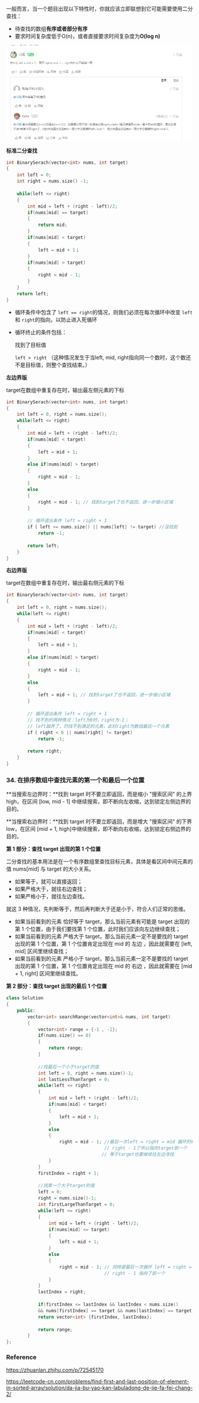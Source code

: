 一般而言，当一个题目出现以下特性时，你就应该立即联想到它可能需要使用二分查找：

- 待查找的数组**有序或者部分有序**
- 要求时间复杂度低于O(n)，或者直接要求时间复杂度为**O(log n)**

![image-20210615224851969](../img/image-20210615224851969.png)

**标准二分查找**

```c++
int BinarySerach(vector<int> nums, int target)
{
    int left = 0;
    int right = nums.size() -1;
    
    while(left <= right)
    {
        int mid = left + (right - left)/2;
        if(nums[mid] == target)
        {
            return mid;
        }
        if(nums[mid] < target)
        {
			left = mid + 1；
        }
        if(nums[mid] > target)
        {
            right = mid - 1;
        }
    }
    return left;
}
```

- 循环条件中包含了 `left == right`的情况，则我们必须在每次循环中改变 `left` 和 `right`的指向，以防止进入死循环

- 循环终止的条件包括：

  找到了目标值

  `left > right` （这种情况发生于当left, mid, right指向同一个数时，这个数还不是目标值，则整个查找结束。）



**左边界版**

target在数组中重复存在时，输出最左侧元素的下标

```c++
int BinarySerach(vector<int> nums, int target)
{
    int left = 0, right = nums.size();
    while(left <= right)
    {
		int mid = left + (right - left)/2;
        if(nums[mid] < target)
        {
            left = mid + 1;
		}
        else if(nums[mid] > target)
        {
            right = mid - 1;
        }
        else
        {
            right = mid - 1; // 找到target了也不返回，进一步缩小区域
        }
        
        // 循环退出条件 left = right + 1
        if（ left >= nums.size() || nums[left] != target) //没找到
            return -1;
        
        return left;
    }
}
```



**右边界版**

target在数组中重复存在时，输出最右侧元素的下标

```c++
int BinarySerach(vector<int> nums, int target)
{
    int left = 0, right = nums.size();
    while(left <= right)
    {
		int mid = left + (right - left)/2;
        if(nums[mid] < target)
        {
            left = mid + 1;
		}
        else if(nums[mid] > target)
        {
            right = mid - 1;
        }
        else
        {
            left = mid + 1; // 找到target了也不返回，进一步缩小区域
        }
        
        // 循环退出条件 left = right + 1
        // 找不到的两种情况：left为0时，right为-1；
        // left越界了，仍找不到满足的元素，此时right为数组最后一个元素
        if（ right < 0 || nums[right] != target) 
            return -1;
        
        return right;
    }
}
```




### 34. 在排序数组中查找元素的第一个和最后一个位置

**当搜索左边界时：**找到 target 时不要立即返回，而是缩小 "搜索区间" 的上界 high，在区间 [low, mid - 1] 中继续搜索，即不断向左收缩，达到锁定左侧边界的目的。

**当搜索右边界时：**找到 target 时不要立即返回，而是增大 "搜索区间" 的下界 low，在区间 [mid + 1, high]中继续搜索，即不断向右收缩，达到锁定右侧边界的目的。



**第 1 部分：查找 target 出现的第 1 个位置**

二分查找的基本用法是在一个有序数组里查找目标元素，具体是看区间中间元素的值 nums[mid] 与 target 的大小关系。

- 如果等于，就可以直接返回；
- 如果严格大于，就往右边查找；
- 如果严格小于，就往左边查找。

就这 3 种情况，先判断等于，然后再判断大于还是小于，符合人们正常的思维。

- 如果当前看到的元素 恰好等于 target，那么当前元素有可能是 target 出现的第 1 个位置，由于我们要找第 1 个位置，此时我们应该向左边继续查找；
- 如果当前看到的元素 严格大于 target，那么当前元素一定不是要找的 target 出现的第 1 个位置，第 1 个位置肯定出现在 mid 的 左边 ，因此就需要在 [left, mid] 区间里继续查找；
- 如果当前看到的元素 严格小于 target，那么当前元素一定不是要找的 target 出现的第 1 个位置，第 1 个位置肯定出现在 mid 的 右边 ，因此就需要在 [mid + 1, right] 区间里继续查找。

**第 2 部分：查找 target 出现的最后 1 个位置**

```c++
class Solution 
{
    public:
        vector<int> searchRange(vector<int>& nums, int target) 
        {
            vector<int> range = {-1 , -1};
            if(nums.size() == 0)
            {
                return range;
            }

            //找最后一个小于target的值
            int left = 0, right = nums.size()-1;
            int lastLessThanTarget = 0;
            while(left <= right)
            {
                int mid = left + (right - left)/2;
                if(nums[mid] < target)
                {
                    left = mid + 1;
                }
                else
                {
                    right = mid - 1; //最后一次left = right = mid 循环的时候
                                     // right - 1了所以指向target前一个
                    				// 等于target也要继续往左边寻找
                }
            }
            firstIndex = right + 1;

            //找第一个大于target的值
            left = 0;
            right = nums.size()-1;
            int firstLargeThanTarget = 0;
            while(left <= right)
            {
                int mid = left + (right - left)/2;
                if(nums[mid] <= target)
                {
                    left = mid + 1;
                }
                else
                {
                    right = mid - 1; // 同样是最后一次循环 left = right = mid的时候
                                     // right - 1 指向了前一个
                }
            }
            lastIndex = right;

            if(firstIndex <= lastIndex && lastIndex < nums.size()
            && nums[firstIndex] == target && nums[lastIndex] == target)
            return vector<int> {firstIndex, lastIndex};

            return range;
        }
};
```



### Reference

https://zhuanlan.zhihu.com/p/72545170

https://leetcode-cn.com/problems/find-first-and-last-position-of-element-in-sorted-array/solution/da-jia-bu-yao-kan-labuladong-de-jie-fa-fei-chang-2/